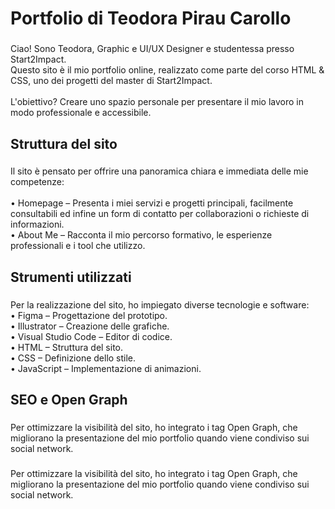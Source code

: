 <h1 align="left">Portfolio di Teodora Pirau Carollo</h1>

###

<p align="left">Ciao! Sono Teodora, Graphic e UI/UX Designer e studentessa presso Start2Impact. <br>Questo sito è il mio portfolio online, realizzato come parte del corso HTML & CSS, uno dei progetti del master di Start2Impact. <br><br>L'obiettivo? Creare uno spazio personale per presentare il mio lavoro in modo professionale e accessibile.</p>

###

<h2 align="left">Struttura del sito</h2>

###

<p align="left">Il sito è pensato per offrire una panoramica chiara e immediata delle mie competenze:<br><br>• Homepage – Presenta i miei servizi e progetti principali, facilmente consultabili ed infine un form di contatto per collaborazioni o richieste di informazioni.<br>• About Me – Racconta il mio percorso formativo, le esperienze professionali e i tool che utilizzo.</p>

###

<h2 align="left">Strumenti utilizzati</h2>

###

<p align="left">Per la realizzazione del sito, ho impiegato diverse tecnologie e software:<br>• Figma – Progettazione del prototipo.<br>• Illustrator – Creazione delle grafiche.<br>• Visual Studio Code – Editor di codice.<br>• HTML – Struttura del sito.<br>• CSS – Definizione dello stile.<br>• JavaScript – Implementazione di animazioni.</p>

###

<h2 align="left">SEO e Open Graph</h2>

###

<p align="left">Per ottimizzare la visibilità del sito, ho integrato i tag Open Graph, che migliorano la presentazione del mio portfolio quando viene condiviso sui social network.</p>

###

###

<p>Per ottimizzare la visibilità del sito, ho integrato i tag Open Graph, che migliorano la presentazione del mio portfolio quando viene condiviso sui social network.</p>

###
